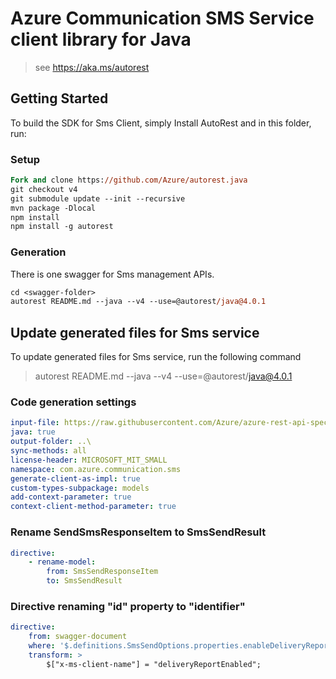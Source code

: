 # Azure Communication SMS Service client library for Java

> see https://aka.ms/autorest
## Getting Started

To build the SDK for Sms Client, simply Install AutoRest and in this folder, run:

### Setup
```ps
Fork and clone https://github.com/Azure/autorest.java
git checkout v4
git submodule update --init --recursive
mvn package -Dlocal
npm install
npm install -g autorest
```

### Generation

There is one swagger for Sms management APIs.

```ps
cd <swagger-folder>
autorest README.md --java --v4 --use=@autorest/java@4.0.1
```

## Update generated files for Sms service
To update generated files for Sms service, run the following command

> autorest README.md --java --v4 --use=@autorest/java@4.0.1

### Code generation settings
``` yaml
input-file: https://raw.githubusercontent.com/Azure/azure-rest-api-specs/master/specification/communication/data-plane/Microsoft.CommunicationServicesSms/stable/2021-03-07/communicationservicessms.json
java: true
output-folder: ..\
sync-methods: all
license-header: MICROSOFT_MIT_SMALL	
namespace: com.azure.communication.sms	
generate-client-as-impl: true	
custom-types-subpackage: models
add-context-parameter: true
context-client-method-parameter: true

```

### Rename SendSmsResponseItem to SmsSendResult

``` yaml
directive:
    - rename-model:
        from: SmsSendResponseItem
        to: SmsSendResult
```
### Directive renaming "id" property to "identifier"

``` yaml
directive:
    from: swagger-document
    where: '$.definitions.SmsSendOptions.properties.enableDeliveryReport'
    transform: >
        $["x-ms-client-name"] = "deliveryReportEnabled";
```
